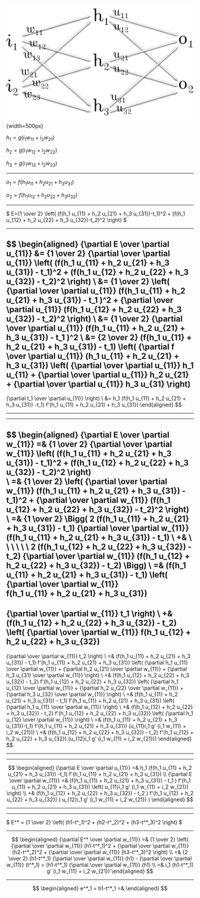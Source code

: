
![](example.png){width=500px}


$h_1=g(i_1 w_{11} + i_2 w_{21})$

$h_2=g(i_1 w_{12} + i_2 w_{22})$

$h_3=g(i_1 w_{13} + i_2 w_{23})$

***

$o_1=f(h_1 u_{11} + h_2 u_{21} + h_3 u_{31})$

$o_2=f(h_1 u_{12} + h_2 u_{22} + h_3 u_{32})$

***

$
E={1 \over 2}
\left(
  (f(h_1 u_{11} + h_2 u_{21} + h_3 u_{31})-t_1)^2
  +
  (f(h_1 u_{12} + h_2 u_{22} + h_3 u_{32})-t_2)^2
  \right)
$

***

$$
\begin{aligned}
{\partial E \over \partial u_{11}}
&= 
{1 \over 2} {\partial \over \partial u_{11}}
\left(
  (f(h_1 u_{11} + h_2 u_{21} + h_3 u_{31}) - t_1)^2
  +
  (f(h_1 u_{12} + h_2 u_{22} + h_3 u_{32}) - t_2)^2
\right) \\
&=
{1 \over 2}
\left(
  {\partial \over \partial u_{11}}
  (f(h_1 u_{11} + h_2 u_{21} + h_3 u_{31}) - t_1 )^2
  +
  {\partial \over \partial u_{11}}
  (f(h_1 u_{12} + h_2 u_{22} + h_3 u_{32}) - t_2)^2
\right) \\
&=
{1 \over 2} {\partial \over \partial u_{11}}
(f(h_1 u_{11} + h_2 u_{21} + h_3 u_{31}) - t_1 )^2 
\\
&= 
{2 \over 2}
(f(h_1 u_{11} + h_2 u_{21} + h_3 u_{31}) - t_1)
\left(
  {\partial f \over \partial u_{11}}
  (h_1 u_{11} + h_2 u_{21} + h_3 u_{31})
  \left(
    {\partial \over \partial u_{11}} h_1 u_{11} +
    {\partial \over \partial u_{11}} h_2 u_{21} +
    {\partial \over \partial u_{11}} h_3 u_{31}
  \right)
  -
  {\partial t_1 \over \partial u_{11}}
\right) 
\\
&= h_1 (f(h_1 u_{11} + h_2 u_{21} + h_3 u_{31}) -t_1)
f'(h_1 u_{11} + h_2 u_{21} + h_3 u_{31})
\end{aligned}
$$

***
***

$$
\begin{aligned}
{\partial E \over \partial w_{11}} =&
{1 \over 2} {\partial \over \partial w_{11}}
\left(
  (f(h_1 u_{11} + h_2 u_{21} + h_3 u_{31}) - t_1)^2
  +
  (f(h_1 u_{12} + h_2 u_{22} + h_3 u_{32}) - t_2)^2
\right)  
\\
=& {1 \over 2}
\left(
  {\partial \over \partial w_{11}}
  (f(h_1 u_{11} + h_2 u_{21} + h_3 u_{31}) - t_1)^2
  +
  {\partial \over \partial w_{11}}
  (f(h_1 u_{12} + h_2 u_{22} + h_3 u_{32}) - t_2)^2
\right)
\\
=& {1 \over 2}
\Bigg(
  2 (f(h_1 u_{11} + h_2 u_{21} + h_3 u_{31}) - t_1)
  {\partial \over \partial w_{11}}
  (f(h_1 u_{11} + h_2 u_{21} + h_3 u_{31}) - t_1)
\\
  +& \ \ \ \ \ \ 
  2 (f(h_1 u_{12} + h_2 u_{22} + h_3 u_{32}) - t_2)
  {\partial \over \partial w_{11}}
  (f(h_1 u_{12} + h_2 u_{22} + h_3 u_{32}) - t_2)
\Bigg)
\\
=& (f(h_1 u_{11} + h_2 u_{21} + h_3 u_{31}) - t_1)
\left(
  {\partial \over \partial w_{11}}  
  f(h_1 u_{11} + h_2 u_{21} + h_3 u_{31})
  -
  {\partial \over \partial w_{11}} t_1
\right)
\\
+& (f(h_1 u_{12} + h_2 u_{22} + h_3 u_{32}) - t_2)
\left(
  {\partial \over \partial w_{11}}
  f(h_1 u_{12} + h_2 u_{22} + h_3 u_{32})
  -
  {\partial \over \partial w_{11}} t_2
\right)
\\
=& (f(h_1 u_{11} + h_2 u_{21} + h_3 u_{31}) - t_1)
  f'(h_1 u_{11} + h_2 u_{21} + h_3 u_{31})
\left(
  {\partial h_1 u_{11} \over \partial w_{11}} +
  {\partial h_2 u_{21} \over \partial w_{11}} +
  {\partial h_3 u_{31} \over \partial w_{11}}
\right)
\\
+& (f(h_1 u_{12} + h_2 u_{22} + h_3 u_{32}) - t_2)
  f'(h_1 u_{12} + h_2 u_{22} + h_3 u_{32})
\left(
  {\partial h_1 u_{12} \over \partial w_{11}} +
  {\partial h_2 u_{22} \over \partial w_{11}} +
  {\partial h_3 u_{32} \over \partial w_{11}}
\right)
\\
=& (f(h_1 u_{11} + h_2 u_{21} + h_3 u_{31}) - t_1)
f'(h_1 u_{11} + h_2 u_{21} + h_3 u_{31})
\left(
  {\partial h_1 u_{11} \over \partial w_{11}}
\right)
\\
+& (f(h_1 u_{12} + h_2 u_{22} + h_3 u_{32}) - t_2)
f'(h_1 u_{12} + h_2 u_{22} + h_3 u_{32})
\left(
  {\partial h_1 u_{12} \over \partial w_{11}}
\right)
\\
=& (f(h_1 u_{11} + h_2 u_{21} + h_3 u_{31})-t_1)
f'(h_1 u_{11} + h_2 u_{21} + h_3 u_{31})
(u_{11}i_1 g' (i_1 w_{11} + i_2 w_{21}))
\\
+& (f(h_1 u_{12} + h_2 u_{22} + h_3 u_{32}) - t_2)
f'(h_1 u_{12} + h_2 u_{22} + h_3 u_{32})
(u_{12}i_1 g' (i_1 w_{11} + i_2 w_{21}))
\end{aligned}
$$

***
***

$$
\begin{aligned}
{\partial E \over \partial u_{11}} =&
h_1 (f(h_1 u_{11} + h_2 u_{21} + h_3 u_{31}) -t_1)
f'(h_1 u_{11} + h_2 u_{21} + h_3 u_{31})
\\
{\partial E \over \partial w_{11}} =& 
(f(h_1 u_{11} + h_2 u_{21} + h_3 u_{31}) - t_1 )
f'(h_1 u_{11} + h_2 u_{21} + h_3 u_{31})
\left(
  u_{11}i_1 g'
  (i_1 w_{11} + i_2 w_{21})
\right)
\\
+& (f(h_1 u_{12} + h_2 u_{22} + h_3 u_{32}) - t_2 )
f'(h_1 u_{12} + h_2 u_{22} + h_3 u_{32})
( u_{12}i_1 g' (i_1 w_{11} + i_2 w_{21}) )
\end{aligned}
$$

***
***

$
E^* = {1 \over 2}
\left(
  (h1-t^*_1)^2 + (h2-t^*_2)^2 + (h3-t^*_3)^2
\right)
$

***

$$
\begin{aligned}
{\partial E^* \over \partial w_{11}} =& {1 \over 2}
\left(
  {\partial \over \partial w_{11}} (h1-t^*_1)^2 +
  {\partial \over \partial w_{11}} (h2-t^*_2)^2 +
  {\partial \over \partial w_{11}} (h3-t^*_3)^2
\right)
\\
=& {2 \over 2} (h1-t^*_1) 
{\partial \over \partial w_{11}} (h1) -
{\partial \over \partial w_{11}} (t^*_1) = 
(h1-t^*_1) {\partial \over \partial w_{11}} (h1)
\\
=& i_1 (h1-t^*_1)  g' (i_1 w_{11} + i_2 w_{21})
\end{aligned}
$$

***

$$
\begin{aligned}
e^*_1 = h1-t^*_1 =& 
\end{aligned}
$$